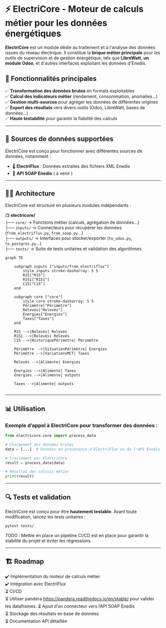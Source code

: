 # ⚡ ElectriCore - Moteur de calculs métier pour les données énergétiques

**ElectriCore** est un module dédié au traitement et à l'analyse des données issues du réseau électrique. Il constitue la **brique métier principale** pour les outils de supervision et de gestion énergétique, tels que **LibreWatt**, **un module Odoo**, et d'autres interfaces exploitant les données d'Enedis.

## 📌 Fonctionnalités principales

✅ **Transformation des données brutes** en formats exploitables\
✅ **Calcul des indicateurs métier** (rendement, consommation, anomalies…)\
✅ **Gestion multi-sources** pour agréger les données de différentes origines\
✅ **Export des résultats** vers divers outils (Odoo, LibreWatt, bases de données…)\
✅ **Haute testabilité** pour garantir la fiabilité des calculs

---

## 🚀 Sources de données supportées

ElectriCore est conçu pour fonctionner avec différentes sources de données, notamment :

- 🌡️ **ElectriFlux** : Données extraites des fichiers XML Enedis
- 🔗 **API SOAP Enedis** ( à venir )

---

## 🤦‍♂️ Architecture

ElectriCore est structuré en plusieurs modules indépendants :

📺 **electricore/**\
├── `core/` → Fonctions métier (calculs, agrégation de données…)\
├── `inputs/` → Connecteurs pour récupérer les données (`from_electriflux.py`, `from_soap.py`…)\
├── `outputs/` → Interfaces pour stocker/exporter (`to_odoo.py`, `to_postgres.py`…)\
├── `tests/` → Suite de tests unitaires et validation des algorithmes

```mermaid
graph TD

    subgraph inputs ["inputs/from_electriflux"]
        style inputs stroke-dasharray: 5 5
        R15["R15"]
        R151["R151"]
        C15["C15"]
    end

    subgraph core ["core"]
        style core stroke-dasharray: 5 5
        Périmètre["Périmètre"]
        Relevés["Relevés"]
        Energies["Energies"]
        Taxes["Taxes"]
    end

    R15 -->|Relevés| Relevés
    R151 -->|Relevés| Relevés
    C15 -->|HistoriquePérimètre| Périmètre

    Périmètre -->|SituationPérimètre| Energies
    Périmètre -->|VariationsMCT| Taxes

    Relevés -->|Alimente| Energies

    Energies -->|Alimente| Taxes
    Energies -->|Alimente| outputs

    Taxes -->|Alimente| outputs


```
---

## 📊 Utilisation

### Exemple d’appel à **ElectriCore** pour transformer des données :

```python
from electricore.core import process_data

# Chargement des données brutes
data = [...]  # Données en provenance d'ElectriFlux ou de l'API Enedis

# Traitement par ElectriCore
result = process_data(data)

# Résultat des calculs métier
print(result)
```

---

## 🔍 Tests et validation

ElectriCore est conçu pour être **hautement testable**. Avant toute modification, lancez les tests unitaires :

```bash
pytest tests/
```

TODO : Mettre en place un pipeline CI/CD est en place pour garantir la stabilité du projet et éviter les régressions.

---
## 🏗️ Roadmap

✔️ Implémentation du moteur de calculs métier\
✔️ Intégration avec ElectriFlux\
⏳ CI/CD\
⏳ Utiliser pandera https://pandera.readthedocs.io/en/stable/ pour valider les dataframes. 
⏳ Ajout d’un connecteur vers l’API SOAP Enedis\
⏳ Stockage des résultats en base de données\
⏳ Documentation API détaillée



